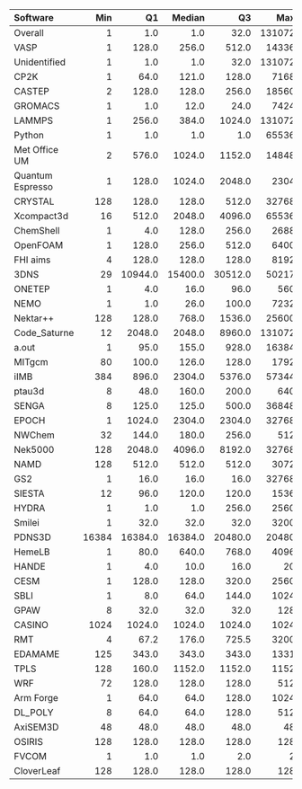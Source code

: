 | Software         |   Min |      Q1 |   Median |      Q3 |    Max |    Jobs |     Nodeh |   PercentUse |   Users |   Projects |
|:-----------------|------:|--------:|---------:|--------:|-------:|--------:|----------:|-------------:|--------:|-----------:|
| Overall          |     1 |     1.0 |      1.0 |    32.0 | 131072 | 2324813 | 3291373.7 |        100.0 |     798 |        117 |
| VASP             |     1 |   128.0 |    256.0 |   512.0 |  14336 |   86282 |  770406.8 |         23.4 |     143 |         10 |
| Unidentified     |     1 |     1.0 |      1.0 |    32.0 | 131072 |  417674 |  462430.1 |         14.0 |     387 |         91 |
| CP2K             |     1 |    64.0 |    121.0 |   128.0 |   7168 |   87642 |  312404.1 |          9.5 |      57 |         11 |
| CASTEP           |     2 |   128.0 |    128.0 |   256.0 |  18560 |  224796 |  217627.1 |          6.6 |      53 |          7 |
| GROMACS          |     1 |     1.0 |     12.0 |    24.0 |   7424 |   33930 |  161128.2 |          4.9 |      41 |          6 |
| LAMMPS           |     1 |   256.0 |    384.0 |  1024.0 | 131072 |   33402 |  157835.1 |          4.8 |      57 |         18 |
| Python           |     1 |     1.0 |      1.0 |     1.0 |  65536 | 1337556 |  157735.3 |          4.8 |      60 |         28 |
| Met Office UM    |     2 |   576.0 |   1024.0 |  1152.0 |  14848 |    6005 |  139745.8 |          4.2 |      35 |          4 |
| Quantum Espresso |     1 |   128.0 |   1024.0 |  2048.0 |   2304 |   11888 |  126164.0 |          3.8 |      23 |          6 |
| CRYSTAL          |   128 |   128.0 |    128.0 |   512.0 |  32768 |    4108 |   99611.1 |          3.0 |      11 |          3 |
| Xcompact3d       |    16 |   512.0 |   2048.0 |  4096.0 |  65536 |     385 |   94648.7 |          2.9 |      11 |          6 |
| ChemShell        |     1 |     4.0 |    128.0 |   256.0 |   2688 |    3419 |   80424.6 |          2.4 |      15 |          3 |
| OpenFOAM         |     1 |   128.0 |    256.0 |   512.0 |   6400 |    1860 |   66005.9 |          2.0 |      43 |         18 |
| FHI aims         |     4 |   128.0 |    128.0 |   128.0 |   8192 |    4881 |   58787.6 |          1.8 |      16 |          3 |
| 3DNS             |    29 | 10944.0 |  15400.0 | 30512.0 |  50217 |     113 |   56693.0 |          1.7 |       3 |          1 |
| ONETEP           |     1 |     4.0 |     16.0 |    96.0 |    560 |     811 |   51772.0 |          1.6 |       8 |          1 |
| NEMO             |     1 |     1.0 |     26.0 |   100.0 |   7232 |   20562 |   37894.5 |          1.2 |      26 |          4 |
| Nektar++         |   128 |   128.0 |    768.0 |  1536.0 |  25600 |     397 |   36271.9 |          1.1 |       2 |          1 |
| Code_Saturne     |    12 |  2048.0 |   2048.0 |  8960.0 | 131072 |     296 |   34598.5 |          1.1 |       6 |          3 |
| a.out            |     1 |    95.0 |    155.0 |   928.0 |  16384 |    1314 |   33397.1 |          1.0 |      11 |          8 |
| MITgcm           |    80 |   100.0 |    126.0 |   128.0 |   1792 |    8489 |   23117.2 |          0.7 |      10 |          2 |
| iIMB             |   384 |   896.0 |   2304.0 |  5376.0 |  57344 |     256 |   22686.6 |          0.7 |       2 |          1 |
| ptau3d           |     8 |    48.0 |    160.0 |   200.0 |    640 |      90 |   13822.0 |          0.4 |       2 |          1 |
| SENGA            |     8 |   125.0 |    125.0 |   500.0 |  36848 |      66 |   13600.7 |          0.4 |       6 |          3 |
| EPOCH            |     1 |  1024.0 |   2304.0 |  2304.0 |  32768 |     320 |   13111.4 |          0.4 |       9 |          3 |
| NWChem           |    32 |   144.0 |    180.0 |   256.0 |    512 |     801 |   12328.6 |          0.4 |       8 |          4 |
| Nek5000          |   128 |  2048.0 |   4096.0 |  8192.0 |  32768 |      50 |   10082.2 |          0.3 |       4 |          3 |
| NAMD             |   128 |   512.0 |    512.0 |   512.0 |   3072 |     306 |    5239.7 |          0.2 |       6 |          3 |
| GS2              |     1 |    16.0 |     16.0 |    16.0 |  32768 |   32350 |    5120.8 |          0.2 |       3 |          1 |
| SIESTA           |    12 |    96.0 |    120.0 |   120.0 |   1536 |    1737 |    3640.8 |          0.1 |       5 |          2 |
| HYDRA            |     1 |     1.0 |      1.0 |   256.0 |   2560 |     211 |    3623.5 |          0.1 |       6 |          4 |
| Smilei           |     1 |    32.0 |     32.0 |    32.0 |   3200 |     356 |    3130.3 |          0.1 |       3 |          1 |
| PDNS3D           | 16384 | 16384.0 |  16384.0 | 20480.0 |  20480 |      11 |    1898.6 |          0.1 |       1 |          1 |
| HemeLB           |     1 |    80.0 |    640.0 |   768.0 |   4096 |      58 |    1356.0 |          0.0 |       1 |          1 |
| HANDE            |     1 |     4.0 |     10.0 |    16.0 |     20 |     924 |     592.2 |          0.0 |       1 |          1 |
| CESM             |     1 |   128.0 |    128.0 |   320.0 |   2560 |     156 |     505.6 |          0.0 |       5 |          2 |
| SBLI             |     1 |     8.0 |     64.0 |   144.0 |   1024 |     549 |     464.1 |          0.0 |       4 |          2 |
| GPAW             |     8 |    32.0 |     32.0 |    32.0 |    128 |     267 |     346.1 |          0.0 |       2 |          1 |
| CASINO           |  1024 |  1024.0 |   1024.0 |  1024.0 |   1024 |       2 |     345.4 |          0.0 |       2 |          2 |
| RMT              |     4 |    67.2 |    176.0 |   725.5 |   3200 |      58 |     265.7 |          0.0 |       5 |          3 |
| EDAMAME          |   125 |   343.0 |    343.0 |   343.0 |   1331 |      93 |     242.1 |          0.0 |       1 |          1 |
| TPLS             |   128 |   160.0 |   1152.0 |  1152.0 |   1152 |      34 |     209.8 |          0.0 |       2 |          2 |
| WRF              |    72 |   128.0 |    128.0 |   128.0 |    512 |      21 |      38.7 |          0.0 |       3 |          3 |
| Arm Forge        |     1 |    64.0 |     64.0 |   128.0 |   1024 |     229 |      14.6 |          0.0 |      11 |          8 |
| DL_POLY          |     8 |    64.0 |     64.0 |   128.0 |    512 |      39 |       5.6 |          0.0 |       1 |          1 |
| AxiSEM3D         |    48 |    48.0 |     48.0 |    48.0 |     48 |       4 |       4.3 |          0.0 |       1 |          1 |
| OSIRIS           |   128 |   128.0 |    128.0 |   128.0 |    128 |       1 |       0.0 |          0.0 |       1 |          1 |
| FVCOM            |     1 |     1.0 |      1.0 |     2.0 |      2 |      13 |       0.0 |          0.0 |       1 |          1 |
| CloverLeaf       |   128 |   128.0 |    128.0 |   128.0 |    128 |       1 |       0.0 |          0.0 |       1 |          1 |